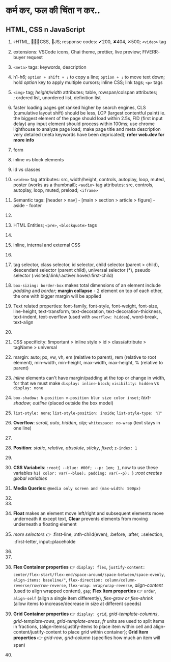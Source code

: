 # कर्म कर, फल की चिंता न कर..

## HTML, CSS n JavaScript

1. 💀HTML, 👩🏻‍🦰CSS, 🧠JS; response codes: ✔︎200, ✘404, ✕500; `<video>` tag

2. extensions: VSCode icons, Chai theme, prettier, live preview; FIVERR- buyer request

3. `<meta>` tags: keywords, description

4. h1-h6; `option + shift + ↓` to copy a line; `option + ↓` to move text down; hold _option_ key to apply multiple cursors; inline CSS; link tags; `<p>` tags

5. `<img>` tag; _height/width_ attributes; table, rowspan/colspan attributes; <br>; ordered list, unordered list, definition list

6. faster loading pages get ranked higher by search engines, CLS (cumulative layout shift) should be less, LCP (largest contentful paint) ie. the biggest element of the page should load within 2.5s, FID (first input delay) any input element should process within 100ms; use chrome lighthouse to analyze page load; make page title and meta description very detailed (meta keywords have been depricated); **refer web.dev for more info**

7. form

8. inline vs block elements

9. id vs classes

10. `<video>` tag attributes: src, width/height, controls, autoplay, loop, muted, poster (works as a thumbnail); `<audio>` tag attributes: src, controls, autoplay, loop, muted, preload; `<iframe>`

11. Semantic tags: [header > nav] - [main > section > article > figure] - aside - footer

12.

13. HTML Entities; `<pre>`, `<blockquote>` tags

14.

15. inline, internal and external CSS

16.

17. tag selector, class selector, id selector, child selector (parent > child), descendant selector (parent child), universal selector (\*), pseudo selector (:visited/:link/:active/:hover/:first-child)

18. `box-sizing: border-box` makes total dimensions of an element include _padding_ and _border_; **margin collapse** - 2 element on top of each other, the one with bigger margin will be applied

19. Text related properties: font-family, font-style, font-weight, font-size, line-height, text-transform, text-decoration, text-decoration-thickness, text-indent, text-overflow (used with `overflow: hidden`), word-break, text-align

20.

21. CSS specificity: !important > inline style > id > class/attribute > tagName > universal

22. margin: auto; px, vw, vh, em (relative to parent), rem (relative to root element), min-width, min-height, max-width, max-height, % (relative to parent)

23. _inline_ elements can't have margin/padding at the top or change in width, for that we must make `display: inline-block`; `visibility: hidden` vs `display: none`

24. `box-shadow: h-position v-position blur size color inset`; _text-shadow_; _outline_ (placed outside the box model)

25. `list-style: none`; `list-style-position: inside`; `list-style-type: "🙉"`

26. **Overflow**: _scroll_, _auto_, _hidden_, _clip_; `whitespace: no-wrap` (text stays in one line)

27.

28. **Position**: _static_, _relative_, _absolute_, _sticky_, _fixed_; `z-index: 1`

29.

30. **CSS Variabels**: `:root{ --blue: #00f; --p: 1em; }`, now to use these variables `h1{ color: var(--blue); padding: var(--p); }` _:root creates global variables_

31. **Media Queries**: `@media only screen and (max-width: 500px)`

32.
33.

34. **Float** makes an element move left/right and subsequent elements move underneath it except text, **Clear** prevents elements from moving underneath a floating element

35. _more selectors_ 👉 :first-line, :nth-child(even), :before, :after, ::selection, ::first-letter, input::placeholde

36.
37.

38. **Flex Container properties** 👉 `display: flex`, `justify-content: center/flex-start/flex-end/space-around/space-between/space-evenly`, `align-items: baseline/"`, `flex-direction: column/column-reverse/row/row-reverse`, `flex-wrap: wrap/wrap-reverse`, _align-content_ (used to align wrapped content), `gap`; **Flex Item properties** 👉 `order`, `align-self` (align a single item differently), _flex-grow or flex-shrink_ (allow items to increase/decrease in size at different speeds)

39. **Grid Container properties** 👉 `display: grid`, _grid-template-columns_, _grid-template-rows_, _grid-template-areas_, _fr_ units are used to split items in fractions, {align-items/justify-items to place item within cell and align-content/justify-content to place grid within container}; **Grid Item properties** 👉 _grid-row_, _grid-column_ (specifies how much an item will span)

40.
